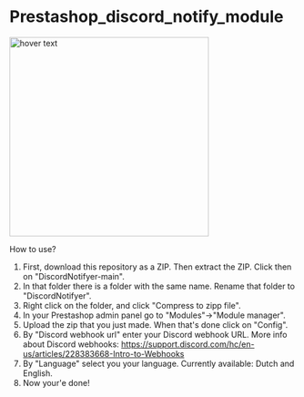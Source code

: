 # Prestashop_discord_notify_module
<img src="https://github.com/kelvin-codes-stuff/DiscordNotifyer/blob/main/logo.png?raw=true" width="350" title="hover text">

How to use?
1) First, download this repository as a ZIP. Then extract the ZIP. Click then on "DiscordNotifyer-main".
2) In that folder there is a folder with the same name. Rename that folder to "DiscordNotifyer".
3) Right click on the folder, and click "Compress to zipp file".
4) In your Prestashop admin panel go to "Modules"->"Module manager".
5) Upload the zip that you just made. When that's done click on "Config".
6) By "Discord webhook url" enter your Discord webhook URL. More info about Discord webhooks: https://support.discord.com/hc/en-us/articles/228383668-Intro-to-Webhooks
7) By "Language" select you your language. Currently available: Dutch and English.
8) Now your'e done!
